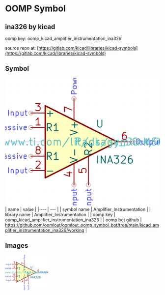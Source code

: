 # OOMP Symbol  
## ina326  by kicad  
  
oomp key: oomp_kicad_amplifier_instrumentation_ina326  
  
source repo at: [https://gitlab.com/kicad/libraries/kicad-symbols](https://gitlab.com/kicad/libraries/kicad-symbols)  
## Symbol  
  
[![working.png](working_600.png)](working.png)  
| name | value | 
| --- | --- | 
| symbol name | Amplifier_Instrumentation | 
| library name | Amplifier_Instrumentation | 
| oomp key | oomp_kicad_amplifier_instrumentation_ina326 | 
| oomp bot github | https://github.com/oomlout/oomlout_oomp_symbol_bot/tree/main/kicad_amplifier_instrumentation_ina326/working | 
## Images  
  
[![working.png](working_140.png)](working.png)  
